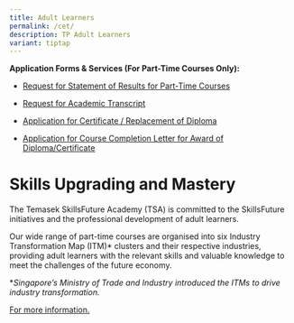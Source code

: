 ```yaml
---
title: Adult Learners
permalink: /cet/
description: TP Adult Learners
variant: tiptap
---
```

<p><strong>Application Forms &amp; Services (For Part-Time Courses Only):</strong>
</p>
<p></p>
<p></p>
<ul data-tight="true" class="tight">
<li>
<p><a href="https://forms.office.com/r/EdPFL3J5RT" rel="noopener noreferrer nofollow" target="_blank">Request for Statement of Results for Part-Time Courses</a>
</p>
</li>
<li>
<p><a href="https://forms.office.com/r/bNTMhftBM2" rel="noopener noreferrer nofollow" target="_blank">Request for Academic Transcript</a>
</p>
</li>
<li>
<p><a href="https://forms.office.com/r/v5ysN45MAM" rel="noopener noreferrer nofollow" target="_blank">Application for Certificate / Replacement of Diploma</a>
</p>
</li>
<li>
<p><a href="https://forms.office.com/r/DsytRFBsLV" rel="noopener noreferrer nofollow" target="_blank">Application for Course Completion Letter&nbsp;for Award of Diploma/Certificate</a>
</p>
</li>
</ul>
<h1>Skills Upgrading and Mastery</h1>
<p>The Temasek SkillsFuture Academy (TSA) is committed to the SkillsFuture
initiatives and the professional development of adult learners.</p>
<p>Our wide range of part-time courses are organised into six Industry Transformation
Map (ITM)* clusters and their respective industries, providing adult learners
with the relevant skills and valuable knowledge to meet the challenges
of the future economy.</p>
<p>*<em>Singapore’s Ministry of Trade and Industry introduced the ITMs to drive industry transformation.</em>
</p>
<p><a href="https://www.tp.edu.sg/landing/adult-learners.html" rel="noopener noreferrer nofollow" target="_blank">For more information.</a>
</p>